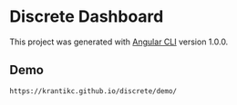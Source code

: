 # Discrete Dashboard

This project was generated with [Angular CLI](https://github.com/angular/angular-cli) version 1.0.0.

## Demo
`https://krantikc.github.io/discrete/demo/`
